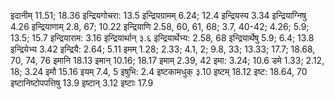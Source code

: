 इदानीम् 11.51; 18.36 इन्द्रियगोचरा: 13.5 इन्द्रियग्रामम् 6.24; 12.4 इन्द्रियस्य 3.34 इन्द्रियाग्निषु 4.26 इन्द्रियाणाम् 2.8, 67; 10.22 इन्द्रियाणि 2.58, 60, 61, 68; 3.7, 40-42; 4.26; 5.9; 13.5; 15.7 इन्द्रियाराम: 3.16 इन्द्रियार्थान् ३.६ इन्द्रियार्थेभ्य: 2.58, 68 इन्द्रियार्थेषु 5.9; 6.4; 13.8 इन्द्रियेभ्य 3.42 इन्द्रियै: 2.64; 5.11 इमम् 1.28; 2.33; 4.1, 2; 9.8, 33; 13.33; 17.7; 18.68, 70, 74, 76 इमानि 18.13 इमान् 10.16; 18.17 इमाम् 2.39, 42 इमा: 3.24; 10.6 डमे 1.33; 2.12, 18; 3.24 इमौ 15.16 इयम् 7.4, 5 इषुभि: 2.4 इष्टकामधुक् ३.10 इष्टम् 18.12 इष्ट: 18.64, 70 इष्टानिष्टोपपत्तिषु 13.9 इष्टान् 3.12 इष्टाः 17.9